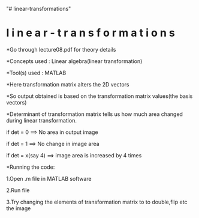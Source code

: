 "# linear-transformations" 
#   l i n e a r - t r a n s f o r m a t i o n s 

*Go through lecture08.pdf for theory details

*Concepts used : Linear algebra(linear transformation)

*Tool(s) used : MATLAB

*Here transformation matrix alters the 2D vectors

*So output obtained is based on the transformation matrix values(the basis vectors)

*Determinant of transformation matrix tells us how much area changed during linear transformation.

  if det = 0 ==> No area in output image
  
  if det = 1 ==> No change in image area
  
  if det = x(say 4) ==> image area is increased by 4 times

*Running the code:

1.Open .m file in MATLAB software

2.Run file 

3.Try changing the elements of transformation matrix to to double,flip etc the image



  

 
 
